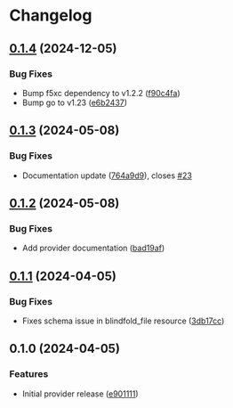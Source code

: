 # Changelog

## [0.1.4](https://github.com/memes/terraform-provider-f5xc/compare/v0.1.3...v0.1.4) (2024-12-05)


### Bug Fixes

* Bump f5xc dependency to v1.2.2 ([f90c4fa](https://github.com/memes/terraform-provider-f5xc/commit/f90c4fa374354b8ac71b5b4a6a302b974814ea9a))
* Bump go to v1.23 ([e6b2437](https://github.com/memes/terraform-provider-f5xc/commit/e6b2437b7b67ec48beac664b7f6ddf39c3e77c35))

## [0.1.3](https://github.com/memes/terraform-provider-f5xc/compare/v0.1.2...v0.1.3) (2024-05-08)


### Bug Fixes

* Documentation update ([764a9d9](https://github.com/memes/terraform-provider-f5xc/commit/764a9d91984cbf9e252deaef9275ea71ebe63734)), closes [#23](https://github.com/memes/terraform-provider-f5xc/issues/23)

## [0.1.2](https://github.com/memes/terraform-provider-f5xc/compare/v0.1.1...v0.1.2) (2024-05-08)


### Bug Fixes

* Add provider documentation ([bad19af](https://github.com/memes/terraform-provider-f5xc/commit/bad19afb14f7ba1a81d0fe9c3d8dd175b1b48a0d))

## [0.1.1](https://github.com/memes/terraform-provider-f5xc/compare/v0.1.0...v0.1.1) (2024-04-05)


### Bug Fixes

* Fixes schema issue in blindfold_file resource ([3db17cc](https://github.com/memes/terraform-provider-f5xc/commit/3db17ccf0479b30902947908e5b40dc6a7c911c6))

## 0.1.0 (2024-04-05)


### Features

* Initial provider release ([e901111](https://github.com/memes/terraform-provider-f5xc/commit/e901111dc6422942d8eddd230b3fd18b996ad526))
